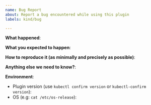 ```yaml
---
name: Bug Report
about: Report a bug encountered while using this plugin
labels: kind/bug

---
```


<!-- Please use this template while reporting a bug and provide as much info as possible. Not doing so may result in your bug not being addressed in a timely manner. Thanks! 
-->

**What happened**:

**What you expected to happen**:

**How to reproduce it (as minimally and precisely as possible)**:

**Anything else we need to know?**:

**Environment**:
- Plugin version (use `kubectl confirm version` or `kubectl-confirm version`):
- OS (e.g: `cat /etc/os-release`):

